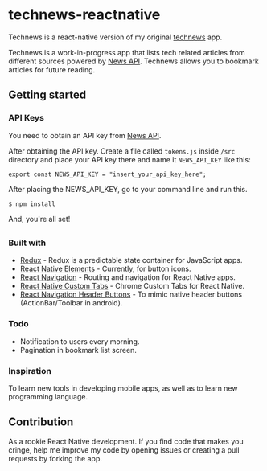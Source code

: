 # technews-reactnative

Technews is a react-native version of my original [technews](https://github.com/jermainedilao/technews) app. 

Technews is a work-in-progress app that lists tech related articles from different sources powered by [News API](https://newsapi.org/). Technews allows you to bookmark articles for future reading.

## Getting started
### API Keys
You need to obtain an API key from [News API](https://newsapi.org/).

After obtaining the API key. Create a file called `tokens.js` inside `/src` directory and place your API key there and name it `NEWS_API_KEY` like this:
```
export const NEWS_API_KEY = "insert_your_api_key_here";
```

After placing the NEWS_API_KEY, go to your command line and run this.
```
$ npm install
```

And, you're all set!

##
### Built with
* [Redux](https://redux.js.orgr) - Redux is a predictable state container for JavaScript apps.
* [React Native Elements](https://react-native-training.github.io/react-native-elements/) - Currently, for button icons.
* [React Navigation](https://reactnavigation.org/) - Routing and navigation for React Native apps.
* [React Native Custom Tabs](https://github.com/droibit/react-native-custom-tabs) - Chrome Custom Tabs for React Native.
* [React Navigation Header Buttons](https://github.com/vonovak/react-navigation-header-buttons) - To mimic native header buttons (ActionBar/Toolbar in android).

### Todo
* Notification to users every morning.
* Pagination in bookmark list screen.

### Inspiration
To learn new tools in developing mobile apps, as well as to learn new programming language.

## Contribution
As a rookie React Native development. If you find code that makes you cringe, help me improve my code by opening issues or creating a pull requests by forking the app.
